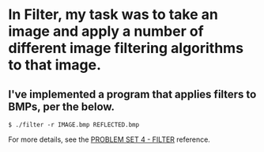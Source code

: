 # In Filter, my task was to take an image and apply a number of different image filtering algorithms to that image.

## I've implemented a program that applies filters to BMPs, per the below.

```
$ ./filter -r IMAGE.bmp REFLECTED.bmp
```

For more details, see the [PROBLEM SET 4 - FILTER](https://cs50.harvard.edu/x/2022/psets/4/filter/more/) reference.